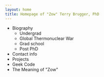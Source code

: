 ```yaml
---
layout: home
title: Homepage of "Zow" Terry Brugger, PhD
---
```

* Biography
  * Undergrad
  * Global Thermonuclear War
  * Grad school
  * Post PhD
* Contact info
* Projects
* Geek Code
* The Meaning of "Zow"
